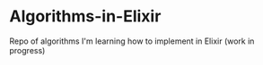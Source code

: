 # Algorithms-in-Elixir
Repo of algorithms I'm learning how to implement in Elixir (work in progress)
